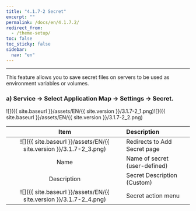 ```yaml
---
title: "4.1.7-2 Secret"
excerpt: ""
permalink: /docs/en/4.1.7.2/
redirect_from:
  - /theme-setup/
toc: false
toc_sticky: false
sidebar:
  nav: "en"
---
```



---

This feature allows you to save secret files on servers to be used as environment variables or volumes.

### a\) Service → Select Application Map → Settings → Secret.
![]({{ site.baseurl }}/assets/EN/{{ site.version }}/3.1.7-2_1.png)![]({{ site.baseurl }}/assets/EN/{{ site.version }}/3.1.7-2_2.png)

|                              **Item**                              | **Description**                 |
| :----------------------------------------------------------------: | :------------------------------ |
| ![]({{ site.baseurl }}/assets/EN/{{ site.version }}/3.1.7-2_3.png) | Redirects to Add Secret page    |
|                                Name                                | Name of secret \(user-defined\) |
|                            Description                             | Secret Description (Custom)     |
| ![]({{ site.baseurl }}/assets/EN/{{ site.version }}/3.1.7-2_4.png) | Secret action menu              |
